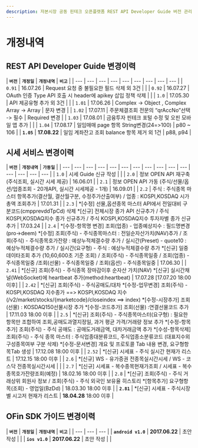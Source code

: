 ```yaml
---
description: 자본시장 공동 핀테크 오픈플랫폼 REST API Developer Guide 버전 관리
---
```


# 개정내역

## REST API Developer Guide  변경이력

| **`버전`** | **`개정일`** | **`개정내역`** | **`비고`** |
| --- | --- | --- | --- | --- | --- | --- | --- | --- |
| `0.91` | 16.07.26 | Request 요청 중 불필요한 필드 삭제 외 3건 |  |
| `0.92` | 16.07.27 | OAuth 인증 Type API 호출 시 header에 apikey 삽입 정책 삭제 |  |
| `1.0` | 17.05.30 | API 제공유형 추가 외 3건 |  |
| `1.01` | 17.06.26 | Complex -&gt; Object, Complex Array -&gt; Array | 문자 변경 |
| `1.02` | 17.07.11 | 주문체결조회 전문의 “qrAccNo”선택 -&gt; 필수 | Required 변경 |
| `1.03` | 17.08.01 | 금융투자 핀테크 포털 수정 및 오핀 모바일 앱 추가  |  |
| `1.04` | 17.08.17 | 일임매매 page 항목 String변경\(24=&gt;100\) | p80 ~ 106 |
| **`1.05`** | **17.08.22** | 일임 계좌잔고 조회 balance 항목 제거 외 1건 | p88, p94 |



## 시세 서비스  변경이력

| **`버전`** | **`개정내역`** | **`가동일`** |
| --- | --- | --- | --- | --- | --- | --- | --- | --- | --- | --- | --- | --- | --- | --- |
| `1.0` | 시세 Guide 신규 작성 |  |
| `2.0` | 정보 OPEN API 재구축 \(주식조회, 실시간 시세 제공\) | 16.06.01 |
| `2.1` | 정보 OPEN API 가동 \(주식/선물/옵션/업종조회 - 20개API, 실시간 시세제공 - 1개\) | 16.09.01 |
| `2.2` | 주식 : 주식종목 마스터 항목추가\(결산월, 결산월구분, 수정주가산출여부\) / 업종 : KOSPI,KOSDAQ 시가총액 조회추가 | 17.01.31 |
| `2.3` | \*\[수정\] 선물,옵션종목 마스터 API에서 전일대비 구분코드\(cmpprevddTpCd\) 삭제      \*\[신규\] 전체시장 종가 API 신규추가 / 주식 KOSPI,KOSDAQ지수 종가 신규추가 / 주식 KOSPI,KOSDAQ지수 투자자별 종가 신규추가 | 17.03.24 |
| `2.4` | \*\[수정-항목명 변경\] 조회\(업종\) - 업종예상지수 : 필드명변경\(pro-&gt;deem\)     \*\[수정\] 조회\(주식\) - 주식종목마스터 : 전일순자산가치\(NAV\)추가 / 조회\(주식\) - 주식종목호가잔량 : 예상누적체결수량 추가 / 실시간\(Preset\) - quote10 : 예상누적체결수량 추가 / 실시간\(요구형\) - 주식 : 예상누적체결수량 추가      \*\[신규\] 일중데이타조회 추가 \(10,60,600초 기준 조회\) / 조회\(주식\) - 주식종목일중 / 조회\(업종\) - 주식종목일중 /조회\(선물\) - 주식종목일중 / 조회\(옵션\) - 주식종목일중 | 17.06.30 |
| `2.41` | \*\[신규\] 조회\(주식\) - 주식종목 장마감이후 순자산 가치\(NAV\)     \*\[신규\] 실시간채널\(WebSocket\)에 heartbeat 추가\(method:heartbeat\) | 17.07.28 \[17.07.20 18:00 이후\] |
| `2.42` | \*\[신규\] 조회\(주식\) - 주식공매도/대차      \*\[수정-업무변경\] 조회\(주식\) -KOSPI,KOSDAQ 지수종가 ==&gt; KOSPI,KOSDAQ 지수 \(/v2/market/stocks/{marketcode}/closeindex ==&gt; index\)    \*\[수정-시장추가\] 조회\(선물\) : KOSDAQ150선물시장 추가  \*\[수정-코드추가\] 조회\(선물\) :연결선물코드 추가 | 17.11.03 18:00 이후 |
| `2.5` | \*\[신규\] 조회\(주식\) - 주식종목마스터\(요구형\) : 필요한 항목만 조합하여 조회,공매도과열지정일, 과거 평균 가격/거래량 정보 추가     \*\[수정-항목추가\] 조회\(주식\) - 주식 공매도 : 공매도거래금액, 대차거래금액 추가     \*\[수성-항목삭제\] 조회\(주식\) - 주식 종목 마스터 : 주식업종대분류코드, 주식업종소분류코드 \(대표지수외 구성종목여부 구분 삭제\)     \*\[수정-문서변경\] 개요 및 프로토콜 Tab 내용 변경, 요구형항목Tab 생성 | 17.12.08 18:00 이후 |
| `2.52` | \*\[신규\] 시세표 - 주식 실시간 현재가 리스트 | 17.12.15 18:00 이후 |
| `2.6` | \*\[신규\] WS - 유가증권 전종목실시간시세 / WS - 코스닥 전종목실시간시세 |  |
| `2.7` | \*\[신규\] 시세표 - 복수종목현재가조회 / 시세표 - 복수종목호가잔량조회\(예정\) | 18.02.16 18:00 이후 |
| `2.8` | \*\[신규\] 조회\(주식\) - 주식 거래상위 회원사 정보 / 조회\(주식\) - 주식 외국인 보유율 히스토리      \*\[항목추가\] 요구형항목\(조회\) - 영업일\(BzDd\) | 18.03.30 18:00 이후 |
| **`2.81`** | \*\[신규\] 시세표 - 주식시장별 시고저 현재가 리스트 | **18.04.28** 18:00 이후 |



## OFin SDK 가이드 변경이력

| **`버전`** | **`개정일`** | **`개정내역`** | **`비고`** |
| --- | --- | --- |
| **`android v1.0`** | **2017.06.22** | 초안 작성 |  |
| **`ios v1.0`** | **2017.06.22** | 초안 작성 |  |



